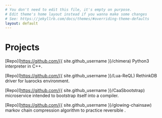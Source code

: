 ```yaml
---
# You don't need to edit this file, it's empty on purpose.
# Edit theme's home layout instead if you wanna make some changes
# See: https://jekyllrb.com/docs/themes/#overriding-theme-defaults
layout: default
---
```


[about]: (/about)

# Projects

[Repo](https://github.com/{{ site.github_username }}/chimera) Python3 interpreter in C++.

[Repo](https://github.com/{{ site.github_username }}/Lua-ReQL) RethinkDB driver for luarocks environment.

[Repo](https://github.com/{{ site.github_username }}/CaaSbootstrap) microservice intended to bootstrap itself into a compiler.

[Repo](https://github.com/{{ site.github_username }}/glowing-chainsaw) markov chain compression algorithm to practice reversible .
